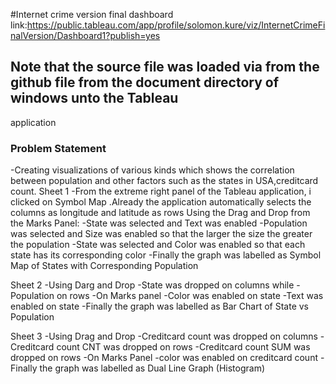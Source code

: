 #Internet crime version final dashboard link:https://public.tableau.com/app/profile/solomon.kure/viz/InternetCrimeFinalVersion/Dashboard1?publish=yes
## Note that the source file was loaded via from the github file from the document directory of windows unto the Tableau
application
### Problem Statement
-Creating visualizations of various kinds which shows the correlation between population and other factors such as 
 the states in USA,creditcard count.
Sheet 1
-From the extreme right panel of the Tableau application, i clicked on Symbol Map .Already the application automatically 
 selects the columns as longitude and latitude as rows 
 Using the Drag and Drop from the Marks Panel:
 -State was selected and Text was enabled
 -Population was selected and Size was enabled so that the larger the size the greater the population
 -State was selected and Color was enabled so that each state has its corresponding color
 -Finally the graph was labelled as Symbol Map of States with Corresponding Population

Sheet 2
-Using Darg and Drop
 -State was dropped on columns while
 -Population on rows
-On Marks panel
 -Color was enabled on state
 -Text was enabled on state
-Finally the graph was labelled as Bar Chart of State vs Population

Sheet 3
-Using Drag and Drop
 -Creditcard count was dropped on columns
 -Creditcard count CNT was dropped on rows
 -Creditcard count SUM was dropped on rows
-On Marks Panel
 -color was enabled on creditcard count
-Finally the graph was labelled as Dual Line Graph (Histogram) 
